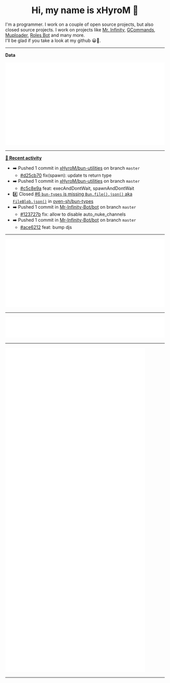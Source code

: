 <p align="center">
    <!-- <img src="https://avatars.githubusercontent.com/u/56601352" width="192" alt="hyro's pfp" /> -->
    <h1 align="center">Hi, my name is xHyroM 👋</h1>
</p>

I'm a programmer. I work on a couple of open source projects, but also closed source projects. I work on projects like [Mr. Infinity](https://discord.com/oauth2/authorize?client_id=720321585625694239&scope=bot%20applications.commands&permissions=8&redirect_uri=https://blobs.gq/imanager&prompt=consent&response_type=code), [GCommands](https://github.com/Garlic-Team/GCommands), [Muploader](https://github.com/xHyroM/Muploader), [Roles Bot](https://github.com/xHyroM/roles-bot) and many more.  
I'll be glad if you take a look at my github 😀👀.

___
**Data**

<img src="https://github.com/xHyroM/xHyroM/blob/master/.cache/base.svg">

___

**[📰 Recent activity](https://github.com/xHyroM)**
* ➡️ Pushed 1 commit in [xHyroM/bun-utilities](https://github.com/xHyroM/bun-utilities) on branch `master`
  * [#d25cb70](https://github.com/xHyroM/bun-utilities/commit/d25cb70) fix(spawn): update ts return type
* ➡️ Pushed 1 commit in [xHyroM/bun-utilities](https://github.com/xHyroM/bun-utilities) on branch `master`
  * [#c5c8e9a](https://github.com/xHyroM/bun-utilities/commit/c5c8e9a) feat: execAndDontWait, spawnAndDontWait
* #️⃣ Closed [#6 `bun-types` is missing `Bun.file().json()` aka `FileBlob.json()`](https://github.com/oven-sh/bun-types/issues/6) in [oven-sh/bun-types](https://github.com/oven-sh/bun-types)
* ➡️ Pushed 1 commit in [Mr-Infinity-Bot/bot](https://github.com/Mr-Infinity-Bot/bot) on branch `master`
  * [#123727b](https://github.com/Mr-Infinity-Bot/bot/commit/123727b) fix: allow to disable auto_nuke_channels
* ➡️ Pushed 1 commit in [Mr-Infinity-Bot/bot](https://github.com/Mr-Infinity-Bot/bot) on branch `master`
  * [#ace6212](https://github.com/Mr-Infinity-Bot/bot/commit/ace6212) feat: bump djs


___

<img src="https://github.com/xHyroM/xHyroM/blob/master/.cache/isocalendar.svg">

___

<img src="https://github.com/xHyroM/xHyroM/blob/master/.cache/languages.svg">

___

<img src="https://github.com/xHyroM/xHyroM/blob/master/.cache/achievements.svg">

___
